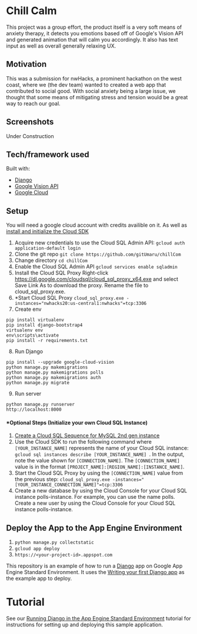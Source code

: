 # Chill Calm

This project was a group effort, the product itself is a very soft means of anxiety therapy, it detects you emotions based off of Google's Vision API and generated animation that will calm you accordingly. It also has text input as well as overall generally relaxing UX.

## Motivation
This was a submission for nwHacks, a prominent hackathon on the west coast, where we (the dev team) wanted to created a web app that contributed to social good. With social anxiety being a large issue, we thought that some means of mitigating stress and tension would be a great way to reach our goal.
 
## Screenshots
Under Construction

## Tech/framework used
Built with:
- [Django](https://www.djangoproject.com/)
- [Google Vision API](https://cloud.google.com/vision/docs/)
- [Google Cloud](https://cloud.google.com/)


## Setup
You will need a google cloud account with credits availible on it. As well as [install and initialize the Cloud SDK](https://cloud.google.com/sdk/docs/)
1. Acquire new credentials to use the Cloud SQL Admin API:
```gcloud auth application-default login```
2. Clone the git repo
```git clone https://github.com/gitUmaru/chillCom```
3. Change directory
```cd chillCom```
4. Enable the Cloud SQL Admin API
```gcloud services enable sqladmin```
5. Install the Cloud SQL Proxy
Right-click https://dl.google.com/cloudsql/cloud_sql_proxy_x64.exe and select Save Link As to download the proxy. Rename the file to cloud_sql_proxy.exe.
6. *Start Cloud SQL Proxy
```cloud_sql_proxy.exe -instances="nwhacks20:us-central1:nwhacks"=tcp:3306```
7. Create env
```
pip install virtualenv
pip install django-bootstrap4
virtualenv env
env\scripts\activate
pip install -r requirements.txt
```
8. Run Django
```
pip install --upgrade google-cloud-vision
python manage.py makemigrations
python manage.py makemigrations polls
python manage.py makemigrations auth
python manage.py migrate
```
9. Run server
```
python manage.py runserver
http://localhost:8000
```
#### *Optional Steps (Initialize your own Cloud SQL Instance)
1. [Create a Cloud SQL Sequence for MySQL 2nd gen instance](https://cloud.google.com/sql/docs/mysql/create-instance)
2. Use the Cloud SDK to run the following command where ```[YOUR_INSTANCE_NAME]``` represents the name of your Cloud SQL instance:
```gcloud sql instances describe [YOUR_INSTANCE_NAME] ```. In the output, note the value shown for ```[CONNECTION_NAME]```. The ```[CONNECTION_NAME]``` value is in the format ```[PROJECT_NAME]:[REGION_NAME]:[INSTANCE_NAME]```.
3. Start the Cloud SQL Proxy by using the ```[CONNECTION_NAME]``` value from the previous step:
```cloud_sql_proxy.exe -instances="[YOUR_INSTANCE_CONNECTION_NAME]"=tcp:3306```
4. Create a new database by using the Cloud Console for your Cloud SQL instance polls-instance. For example, you can use the name polls. Create a new user by using the Cloud Console for your Cloud SQL instance polls-instance.

## Deploy the App to the App Engine Environment
1. ```python manage.py collectstatic```
2. ```gcloud app deploy```
3. ```https://<your-project-id>.appspot.com```




[shell_img]: http://gstatic.com/cloudssh/images/open-btn.png
[shell_link]: https://console.cloud.google.com/cloudshell/open?git_repo=https://github.com/GoogleCloudPlatform/python-docs-samples&page=editor&open_in_editor=appengine/standard_python37/django/README.md

This repository is an example of how to run a [Django](https://www.djangoproject.com/) 
app on Google App Engine Standard Environment. It uses the 
[Writing your first Django app](https://docs.djangoproject.com/en/2.1/intro/tutorial01/) as the 
example app to deploy.


# Tutorial
See our [Running Django in the App Engine Standard Environment](https://cloud.google.com/python/django/appengine) tutorial for instructions for setting up and deploying this sample application.
